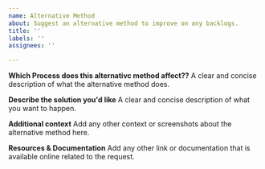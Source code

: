 ```yaml
---
name: Alternative Method
about: Suggest an alternative method to improve on any backlogs.
title: ''
labels: ''
assignees: ''

---
```


**Which Process does this alternativc method affect??**
A clear and concise description of what the alternative method does.

**Describe the solution you'd like**
A clear and concise description of what you want to happen.

**Additional context**
Add any other context or screenshots about the alternative method here.

**Resources & Documentation**
Add any other link or documentation that is available online related to the request.
